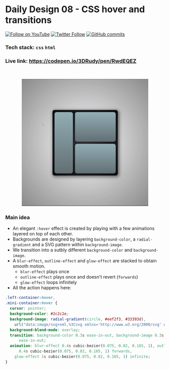 # Daily Design 08 - CSS hover and transitions

[![Follow on YouTube](https://img.shields.io/badge/-Follow%20on%20YouTube-red?logo=YouTube&logoColor=white&style=flat)](https://www.youtube.com/digitalclay)
[![Twitter Follow](https://img.shields.io/twitter/follow/3DRudy.svg?style=social)](https://twitter.com/3DRudy)
[![GitHub commits](https://img.shields.io/github/commit-activity/m/RuDeeVelops/creativedev-log.svg)](https://github.com/RuDeeVelops/creativedev-log/commits/main)

### Tech stack: `css` `html`

### Live link: https://codepen.io/3DRudy/pen/RwdEQEZ

<br>

<p align="center">
    <img src="./nylon_rodolfoFanti.gif" alt="Alt text" style="max-width: 400px;">
</p>

### Main idea

- An elegant `:hover` effect is created by playing with a few animations layered on top of each other.
- Backgrounds are designed by layering `background-color`, a `radial-gradient` and a SVG pattern within `background-image`.
- We transition into a sutbly different `background-color` and `background-image`.
- A `blur-effect`, `outline-effect` and `glow-effect` are stacked to obtain smooth motion.
  - `blur-effect` plays once
  - `outline-effect` plays once and doesn't revert (`forwards`)
  - `glow-effect` loops infinitely
- All the action happens here:

<div style="max-width: 70vw; margin-left: auto; margin-right: auto;">

```css
.left-container:hover,
.mini-container:hover {
  cursor: pointer;
  background-color: #2c2c2e;
  background-image: radial-gradient(circle, #eef2f3, #33393d),
    url("data:image/svg+xml,%3Csvg xmlns='http://www.w3.org/2000/svg' width='2' height='2' viewBox='0 0 100 100'%3E%3Cg fill='%33393d' fill-opacity='0.5'%3E%3Cpath d='M0 0h50v50H0zm50 50h50v50H50zM50 0h50v50H50zm0 50h50v50H50z'/%3E%3C/g%3E%3C/svg%3E");
  background-blend-mode: overlay;
  transition: background-color 0.3s ease-in-out, background-image 0.3s
      ease-in-out;
  animation: blur-effect 0.4s cubic-bezier(0.075, 0.82, 0.165, 1), outline-effect
      0.4s cubic-bezier(0.075, 0.82, 0.165, 1) forwards,
    glow-effect 1s cubic-bezier(0.075, 0.82, 0.165, 1) infinite;
}
```

</div>
